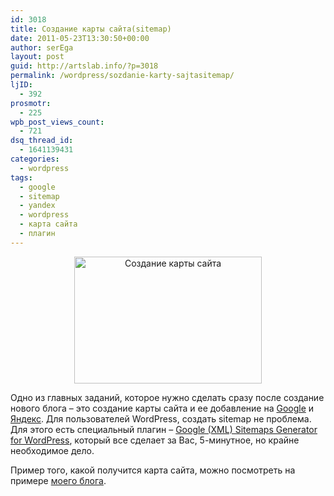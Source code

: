 ```yaml
---
id: 3018
title: Создание карты сайта(sitemap)
date: 2011-05-23T13:30:50+00:00
author: serEga
layout: post
guid: http://artslab.info/?p=3018
permalink: /wordpress/sozdanie-karty-sajtasitemap/
ljID:
  - 392
prosmotr:
  - 225
wpb_post_views_count:
  - 721
dsq_thread_id:
  - 1641139431
categories:
  - wordpress
tags:
  - google
  - sitemap
  - yandex
  - wordpress
  - карта сайта
  - плагин
---
```

<center>
  <a href="{{site.img_cdn}}/sitemap_wordpress_xml.gif"><img src="{{site.img_cdn}}/sitemap_wordpress_xml-300x203.gif" alt="Создание карты сайта" title="sitemap_wordpress_xml" width="300" height="203" class="alignnone size-medium wp-image-3019" /></a>
</center>

Одно из главных заданий, которое нужно сделать сразу после создание нового блога &#8211; это создание карты сайта и ее добавление на [Google](http://www.google.com/webmasters/) и [Яндекс](http://webmaster.yandex.ru). Для пользователей WordPress, создать sitemap не проблема. Для этого есть специальный плагин &#8211; [Google (XML) Sitemaps Generator for WordPress](http://wordpress.org/extend/plugins/google-sitemap-generator/), который все сделает за Вас, 5-минутное, но крайне необходимое дело.

Пример того, какой получится карта сайта, можно посмотреть на примере [моего блога](http://artslab.info/sitemap.xml).